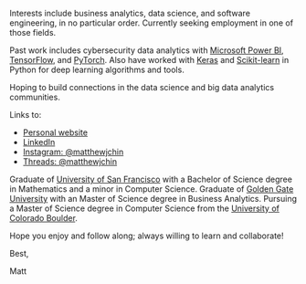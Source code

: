 Interests include business analytics, data science, and software engineering, in no particular order. 
Currently seeking employment in one of those fields. 

Past work includes cybersecurity data analytics with [Microsoft Power BI](https://powerbi.microsoft.com/en-us/), [TensorFlow](https://www.tensorflow.org/), and [PyTorch](https://pytorch.org/). Also have worked with [Keras](https://keras.io/) and [Scikit-learn](https://scikit-learn.org/) in Python for deep learning algorithms and tools. 

Hoping to build connections in the data science and big data analytics communities. 

Links to:
- [Personal website](https://www.matthewjchin.com/)
- [LinkedIn](https://www.linkedin.com/in/matthew-j-chin/)
- [Instagram: @matthewjchin](https://www.instagram.com/matthewjchin/)
- [Threads: @matthewjchin](https://www.threads.net/@matthewjchin)


Graduate of [University of San Francisco](https://www.usfca.edu/) with a Bachelor of Science degree in Mathematics and a minor in Computer Science. 
Graduate of [Golden Gate University](https://www.ggu.edu/) with an Master of Science degree in Business Analytics. 
Pursuing a Master of Science degree in Computer Science from the [University of Colorado Boulder](https://www.colorado.edu/).

Hope you enjoy and follow along; always willing to learn and collaborate!


Best,

Matt
